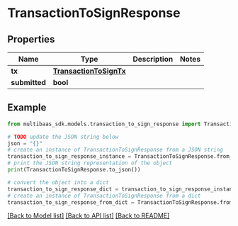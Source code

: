 # TransactionToSignResponse


## Properties

Name | Type | Description | Notes
------------ | ------------- | ------------- | -------------
**tx** | [**TransactionToSignTx**](TransactionToSignTx.md) |  | 
**submitted** | **bool** |  | 

## Example

```python
from multibaas_sdk.models.transaction_to_sign_response import TransactionToSignResponse

# TODO update the JSON string below
json = "{}"
# create an instance of TransactionToSignResponse from a JSON string
transaction_to_sign_response_instance = TransactionToSignResponse.from_json(json)
# print the JSON string representation of the object
print(TransactionToSignResponse.to_json())

# convert the object into a dict
transaction_to_sign_response_dict = transaction_to_sign_response_instance.to_dict()
# create an instance of TransactionToSignResponse from a dict
transaction_to_sign_response_from_dict = TransactionToSignResponse.from_dict(transaction_to_sign_response_dict)
```
[[Back to Model list]](../README.md#documentation-for-models) [[Back to API list]](../README.md#documentation-for-api-endpoints) [[Back to README]](../README.md)


